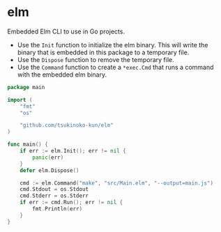 # elm

Embedded Elm CLI to use in Go projects.

-   Use the `Init` function to initialize the elm binary. This will write the binary that is embedded in this package to a temporary file.
-   Use the `Dispose` function to remove the temporary file.
-   Use the `Command` function to create a `*exec.Cmd` that runs a command with the embedded elm binary.

```go
package main

import (
    "fmt"
    "os"

    "github.com/tsukinoko-kun/elm"
)

func main() {
    if err := elm.Init(); err != nil {
        panic(err)
    }
    defer elm.Dispose()

    cmd := elm.Command("make", "src/Main.elm", "--output=main.js")
    cmd.Stdout = os.Stdout
    cmd.Stderr = os.Stderr
    if err := cmd.Run(); err != nil {
        fmt.Println(err)
    }
}
```

